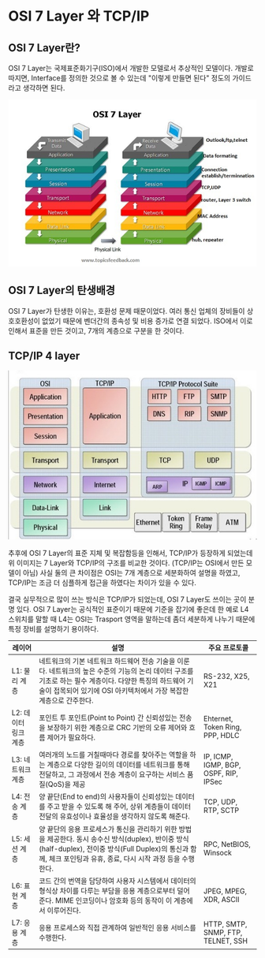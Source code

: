# OSI 7 Layer 와 TCP/IP

## OSI 7 Layer란?

OSI 7 Layer는 국제표준화기구(ISO)에서 개발한 모델로서 추상적인 모델이다.
개발로 따지면, Interface를 정의한 것으로 볼 수 있는데 "이렇게 만들면 된다" 정도의 가이드라고 생각하면 된다.

![OSI 7 Layer](./images/osi-7layer.jpg)

## OSI 7 Layer의 탄생배경

OSI 7 Layer가 탄생한 이유는, 호환성 문제 때문이었다. 여러 통신 업체의 장비들이 상호호환성이 없었기 때문에 벤더간의 종속성 및 비용 증가로 연결 되었다.
ISO에서 이로 인해서 표준을 만든 것이고, 7개의 계층으로 구분을 한 것이다.

## TCP/IP 4 layer

![OSI 7 Layer](./images/osi-7layer-tcpip-4layer.jpg)

추후에 OSI 7 Layer의 표준 지체 및 복잡함등을 인해서, TCP/IP가 등장하게 되었는데 위 이미지는 7 Layer와 TCP/IP의 구조를 
비교한 것이다. (TCP/IP는 OSI에서 만든 모델이 아님) 사실 둘의 큰 차이점은 OSI는 7개 계층으로 세분화하여 설명을 하였고,
TCP/IP는 조금 더 심플하게 접근을 하였다는 차이가 있을 수 있다.

결국 실무적으로 많이 쓰는 방식은 TCP/IP가 되었는데, OSI 7 Layer도 쓰이는 곳이 분명 있다. OSI 7 Layer는 공식적인 표준이기 때문에 기준을 잡기에 좋은데 한 예로 L4 스위치를
말할 때 L4는 OSI는 Trasport 영역을 말하는데 좀더 세분하게 나누기 때문에 특정 장비를 설명하기 용이하다.

레이어 | 설명 | 주요 프로토콜
---|---|---
L1: 물리 계층 | 네트워크의 기본 네트워크 하드웨어 전송 기술을 이룬다. 네트워크의 높은 수준의 기능의 논리 데이터 구조를 기초로 하는 필수 계층이다. 다양한 특징의 하드웨어 기술이 접목되어 있기에 OSI 아키텍처에서 가장 복잡한 계층으로 간주한다. | RS-232, X25, X21
L2: 데이터 링크 계층 | 포인트 투 포인트(Point to Point) 간 신뢰성있는 전송을 보장하기 위한 계층으로 CRC 기반의 오류 제어와 흐름 제어가 필요하다. | Ehternet, Token Ring, PPP, HDLC
L3: 네트워크 계층 | 여러개의 노드를 거칠때마다 경로를 찾아주는 역할을 하는 계층으로 다양한 길이의 데이터를 네트워크를 통해 전달하고, 그 과정에서 전송 계층이 요구하는 서비스 품질(QoS)을 제공 | IP, ICMP, IGMP, BGP, OSPF, RIP, IPSec
L4: 전송 계층 | 양 끝단(End to end)의 사용자들이 신뢰성있는 데이터를 주고 받을 수 있도록 해 주어, 상위 계층들이 데이터 전달의 유효성이나 효율성을 생각하지 않도록 해준다. | TCP, UDP, RTP, SCTP
L5: 세션 계층 | 양 끝단의 응용 프로세스가 통신을 관리하기 위한 방법을 제공한다. 동시 송수신 방식(duplex), 반이중 방식(half-duplex), 전이중 방식(Full Duplex)의 통신과 함께, 체크 포인팅과 유휴, 종료, 다시 시작 과정 등을 수행한다. | RPC, NetBIOS, Winsock
L6: 표현 계층 | 코드 간의 번역을 담당하여 사용자 시스템에서 데이터의 형식상 차이를 다루는 부담을 응용 계층으로부터 덜어 준다. MIME 인코딩이나 암호화 등의 동작이 이 계층에서 이루어진다. | JPEG, MPEG, XDR, ASCII
L7: 응용 계층 | 응용 프로세스와 직접 관계하여 일반적인 응용 서비스를 수행한다. | HTTP, SMTP, SNMP, FTP, TELNET, SSH

